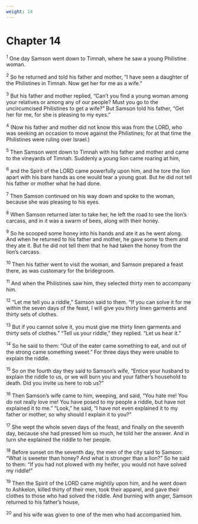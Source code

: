 ```yaml
---
weight: 14
---
```


# Chapter 14

<sup>1</sup> One day Samson went down to Timnah, where he saw a young Philistine woman. 

<sup>2</sup> So he returned and told his father and mother, “I have seen a daughter of the Philistines in Timnah. Now get her for me as a wife.” 

<sup>3</sup> But his father and mother replied, “Can’t you find a young woman among your relatives or among any of our people? Must you go to the uncircumcised Philistines to get a wife?” But Samson told his father, “Get her for me, for she is pleasing to my eyes.” 

<sup>4</sup> (Now his father and mother did not know this was from the LORD, who was seeking an occasion to move against the Philistines; for at that time the Philistines were ruling over Israel.) 

<sup>5</sup> Then Samson went down to Timnah with his father and mother and came to the vineyards of Timnah. Suddenly a young lion came roaring at him, 

<sup>6</sup> and the Spirit of the LORD came powerfully upon him, and he tore the lion apart with his bare hands as one would tear a young goat. But he did not tell his father or mother what he had done. 

<sup>7</sup> Then Samson continued on his way down and spoke to the woman, because she was pleasing to his eyes. 

<sup>8</sup> When Samson returned later to take her, he left the road to see the lion’s carcass, and in it was a swarm of bees, along with their honey. 

<sup>9</sup> So he scooped some honey into his hands and ate it as he went along. And when he returned to his father and mother, he gave some to them and they ate it. But he did not tell them that he had taken the honey from the lion’s carcass. 

<sup>10</sup> Then his father went to visit the woman, and Samson prepared a feast there, as was customary for the bridegroom. 

<sup>11</sup> And when the Philistines saw him, they selected thirty men to accompany him. 

<sup>12</sup> “Let me tell you a riddle,” Samson said to them. “If you can solve it for me within the seven days of the feast, I will give you thirty linen garments and thirty sets of clothes. 

<sup>13</sup> But if you cannot solve it, you must give me thirty linen garments and thirty sets of clothes.” “Tell us your riddle,” they replied. “Let us hear it.” 

<sup>14</sup> So he said to them: “Out of the eater came something to eat, and out of the strong came something sweet.” For three days they were unable to explain the riddle. 

<sup>15</sup> So on the fourth day they said to Samson’s wife, “Entice your husband to explain the riddle to us, or we will burn you and your father’s household to death. Did you invite us here to rob us?” 

<sup>16</sup> Then Samson’s wife came to him, weeping, and said, “You hate me! You do not really love me! You have posed to my people a riddle, but have not explained it to me.” “Look,” he said, “I have not even explained it to my father or mother, so why should I explain it to you?” 

<sup>17</sup> She wept the whole seven days of the feast, and finally on the seventh day, because she had pressed him so much, he told her the answer. And in turn she explained the riddle to her people. 

<sup>18</sup> Before sunset on the seventh day, the men of the city said to Samson: “What is sweeter than honey? And what is stronger than a lion?” So he said to them: “If you had not plowed with my heifer, you would not have solved my riddle!” 

<sup>19</sup> Then the Spirit of the LORD came mightily upon him, and he went down to Ashkelon, killed thirty of their men, took their apparel, and gave their clothes to those who had solved the riddle. And burning with anger, Samson returned to his father’s house, 

<sup>20</sup> and his wife was given to one of the men who had accompanied him. 


